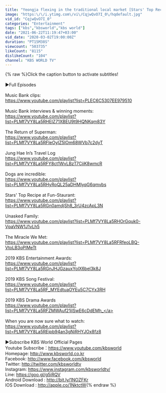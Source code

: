 ```yaml
---
title: "Yeongja flexing in the traditional local market [Stars' Top Recipe at Fun-Staurant\/2020.03.02]"
image: "https:\/\/i.ytimg.com\/vi\/CqjwQvO7I_0\/hqdefault.jpg"
vid_id: "CqjwQvO7I_0"
categories: "Entertainment"
tags: ["kbs","kbsworld","kbs world"]
date: "2021-06-22T11:19:47+03:00"
vid_date: "2020-03-02T19:00:00Z"
duration: "PT15M38S"
viewcount: "503735"
likeCount: "8115"
dislikeCount: "104"
channel: "KBS WORLD TV"
---
```

{% raw %}Click the caption button to activate subtitles!<br /><br />▶Full Episodes<br /><br />Music Bank clips:<br /><a rel="nofollow" target="blank" href="https://www.youtube.com/playlist?list=PLEC6C5307EE979510">https://www.youtube.com/playlist?list=PLEC6C5307EE979510</a><br /><br />Music Bank interviews &amp; winning moments:<br /><a rel="nofollow" target="blank" href="https://www.youtube.com/playlist?list=PLMf7VY8La5RHEIZ71XBEU9t9HQNKqm83Y">https://www.youtube.com/playlist?list=PLMf7VY8La5RHEIZ71XBEU9t9HQNKqm83Y</a><br /><br />The Return of Superman:<br /><a rel="nofollow" target="blank" href="https://www.youtube.com/playlist?list=PLMf7VY8La5RFIeOyIZ5IOm68WVb7c2dyT">https://www.youtube.com/playlist?list=PLMf7VY8La5RFIeOyIZ5IOm68WVb7c2dyT</a><br /><br />Jung Hae In’s Travel Log<br /><a rel="nofollow" target="blank" href="https://www.youtube.com/playlist?list=PLMf7VY8La5RFY8ct1WvLBzT7CiiK8wmcR">https://www.youtube.com/playlist?list=PLMf7VY8La5RFY8ct1WvLBzT7CiiK8wmcR</a><br /><br />Dogs are incredible:<br /><a rel="nofollow" target="blank" href="https://www.youtube.com/playlist?list=PLMf7VY8La5RHyRoQL25aDHMIyqG6qmvbs">https://www.youtube.com/playlist?list=PLMf7VY8La5RHyRoQL25aDHMIyqG6qmvbs</a><br /><br />Stars' Top Recipe at Fun-Staurant:<br /><a rel="nofollow" target="blank" href="https://www.youtube.com/playlist?list=PLMf7VY8La5RGn0amdjSh8_3rU4zcApL3N">https://www.youtube.com/playlist?list=PLMf7VY8La5RGn0amdjSh8_3rU4zcApL3N</a><br /><br />Unasked Family:<br /><a rel="nofollow" target="blank" href="https://www.youtube.com/playlist?list=PLMf7VY8La5RHOrGquk0-VpaVNW1J1vLh5">https://www.youtube.com/playlist?list=PLMf7VY8La5RHOrGquk0-VpaVNW1J1vLh5</a><br /><br />The Miracle We Met:<br /><a rel="nofollow" target="blank" href="https://www.youtube.com/playlist?list=PLMf7VY8La5RFRfeoLBQ-VtoLB3oPlMeTt">https://www.youtube.com/playlist?list=PLMf7VY8La5RFRfeoLBQ-VtoLB3oPlMeTt</a><br /><br />2019 KBS Entertainment Awards:<br /><a rel="nofollow" target="blank" href="https://www.youtube.com/playlist?list=PLMf7VY8La5RGnJHJGzauxYolX6bel3k8J">https://www.youtube.com/playlist?list=PLMf7VY8La5RGnJHJGzauxYolX6bel3k8J</a><br /><br />2019 KBS Song Festival: <br /><a rel="nofollow" target="blank" href="https://www.youtube.com/playlist?list=PLMf7VY8La5RF_MYEdtuaOYEu5C7CYx3RH">https://www.youtube.com/playlist?list=PLMf7VY8La5RF_MYEdtuaOYEu5C7CYx3RH</a><br /><br />2019 KBS Drama Awards<br /><a rel="nofollow" target="blank" href="https://www.youtube.com/playlist?list=PLMf7VY8La5RFZMWAuf21ilSwE6cDdEMh_">https://www.youtube.com/playlist?list=PLMf7VY8La5RFZMWAuf21ilSwE6cDdEMh_</a><br /><br />When you are now sure what to watch:<br /><a rel="nofollow" target="blank" href="https://www.youtube.com/playlist?list=PLMf7VY8La5REjpb94an3gNiRHYJOx8fz8">https://www.youtube.com/playlist?list=PLMf7VY8La5REjpb94an3gNiRHYJOx8fz8</a><br /><br />▶Subscribe KBS World Official Pages<br />Youtube Subscribe：<a rel="nofollow" target="blank" href="https://www.youtube.com/kbsworld">https://www.youtube.com/kbsworld</a><br />Homepage: <a rel="nofollow" target="blank" href="http://www.kbsworld.co.kr">http://www.kbsworld.co.kr</a> <br />Facebook: <a rel="nofollow" target="blank" href="http://www.facebook.com/kbsworld">http://www.facebook.com/kbsworld</a><br />Twitter: <a rel="nofollow" target="blank" href="http://twitter.com/kbsworldtv">http://twitter.com/kbsworldtv</a> <br />Instagram: <a rel="nofollow" target="blank" href="https://www.instagram.com/kbsworldtv/">https://www.instagram.com/kbsworldtv/</a><br />Line: <a rel="nofollow" target="blank" href="https://goo.gl/g5iRQV">https://goo.gl/g5iRQV</a><br />Android Download : <a rel="nofollow" target="blank" href="http://bit.ly/1NOZFKr">http://bit.ly/1NOZFKr</a><br />IOS Download : <a rel="nofollow" target="blank" href="http://apple.co/1NktctW">http://apple.co/1NktctW</a>{% endraw %}
